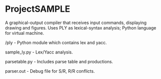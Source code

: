 ProjectSAMPLE
=============

A graphical-output compiler that receives input commands, displaying drawing and figures. Uses PLY as lexical-syntax analysis; Python language for virtual machine.

/ply - Python module which contains lex and yacc.

sample_ly.py - Lex/Yacc analysis.

parsetable.py - Includes parse table and productions.

parser.out - Debug file for S/R, R/R conflicts.
